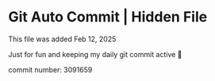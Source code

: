 # Git Auto Commit | Hidden File

This file was added Feb 12, 2025

Just for fun and keeping my daily git commit active 🤪

commit number: 3091659
